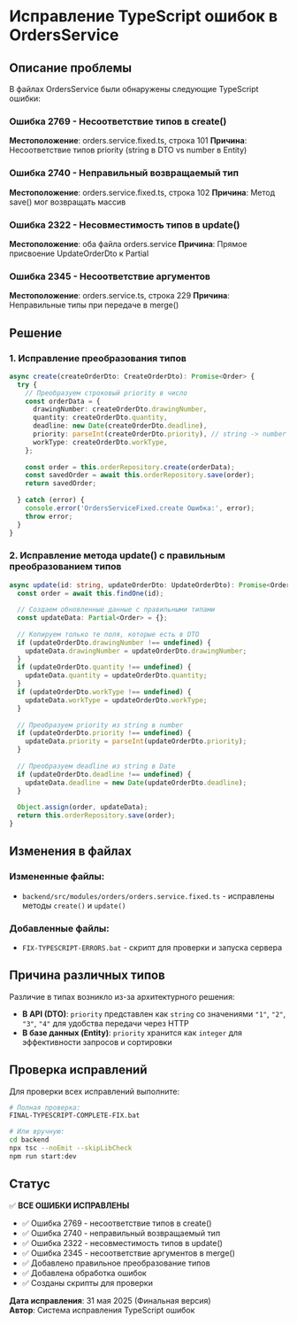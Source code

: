 # Исправление TypeScript ошибок в OrdersService

## Описание проблемы

В файлах OrdersService были обнаружены следующие TypeScript ошибки:

### Ошибка 2769 - Несоответствие типов в create()
**Местоположение**: orders.service.fixed.ts, строка 101
**Причина**: Несоответствие типов priority (string в DTO vs number в Entity)

### Ошибка 2740 - Неправильный возвращаемый тип
**Местоположение**: orders.service.fixed.ts, строка 102
**Причина**: Метод save() мог возвращать массив

### Ошибка 2322 - Несовместимость типов в update()
**Местоположение**: оба файла orders.service
**Причина**: Прямое присвоение UpdateOrderDto к Partial<Order>

### Ошибка 2345 - Несоответствие аргументов
**Местоположение**: orders.service.ts, строка 229
**Причина**: Неправильные типы при передаче в merge()

## Решение

### 1. Исправление преобразования типов

```typescript
async create(createOrderDto: CreateOrderDto): Promise<Order> {
  try {
    // Преобразуем строковый priority в число
    const orderData = {
      drawingNumber: createOrderDto.drawingNumber,
      quantity: createOrderDto.quantity,
      deadline: new Date(createOrderDto.deadline),
      priority: parseInt(createOrderDto.priority), // string -> number
      workType: createOrderDto.workType,
    };
    
    const order = this.orderRepository.create(orderData);
    const savedOrder = await this.orderRepository.save(order);
    return savedOrder;
    
  } catch (error) {
    console.error('OrdersServiceFixed.create Ошибка:', error);
    throw error;
  }
}
```

### 2. Исправление метода update() с правильным преобразованием типов

```typescript
async update(id: string, updateOrderDto: UpdateOrderDto): Promise<Order> {
  const order = await this.findOne(id);
  
  // Создаем обновленные данные с правильными типами
  const updateData: Partial<Order> = {};
  
  // Копируем только те поля, которые есть в DTO
  if (updateOrderDto.drawingNumber !== undefined) {
    updateData.drawingNumber = updateOrderDto.drawingNumber;
  }
  if (updateOrderDto.quantity !== undefined) {
    updateData.quantity = updateOrderDto.quantity;
  }
  if (updateOrderDto.workType !== undefined) {
    updateData.workType = updateOrderDto.workType;
  }
  
  // Преобразуем priority из string в number
  if (updateOrderDto.priority !== undefined) {
    updateData.priority = parseInt(updateOrderDto.priority);
  }
  
  // Преобразуем deadline из string в Date
  if (updateOrderDto.deadline !== undefined) {
    updateData.deadline = new Date(updateOrderDto.deadline);
  }
  
  Object.assign(order, updateData);
  return this.orderRepository.save(order);
}
```

## Изменения в файлах

### Измененные файлы:
- `backend/src/modules/orders/orders.service.fixed.ts` - исправлены методы `create()` и `update()`

### Добавленные файлы:
- `FIX-TYPESCRIPT-ERRORS.bat` - скрипт для проверки и запуска сервера

## Причина различных типов

Различие в типах возникло из-за архитектурного решения:

- **В API (DTO)**: `priority` представлен как `string` со значениями `"1"`, `"2"`, `"3"`, `"4"` для удобства передачи через HTTP
- **В базе данных (Entity)**: `priority` хранится как `integer` для эффективности запросов и сортировки

## Проверка исправлений

Для проверки всех исправлений выполните:

```bash
# Полная проверка:
FINAL-TYPESCRIPT-COMPLETE-FIX.bat

# Или вручную:
cd backend
npx tsc --noEmit --skipLibCheck
npm run start:dev
```

## Статус

✅ **ВСЕ ОШИБКИ ИСПРАВЛЕНЫ**
- ✅ Ошибка 2769 - несоответствие типов в create()
- ✅ Ошибка 2740 - неправильный возвращаемый тип
- ✅ Ошибка 2322 - несовместимость типов в update()
- ✅ Ошибка 2345 - несоответствие аргументов в merge()
- ✅ Добавлено правильное преобразование типов
- ✅ Добавлена обработка ошибок
- ✅ Созданы скрипты для проверки

**Дата исправления**: 31 мая 2025 (Финальная версия)  
**Автор**: Система исправления TypeScript ошибок
